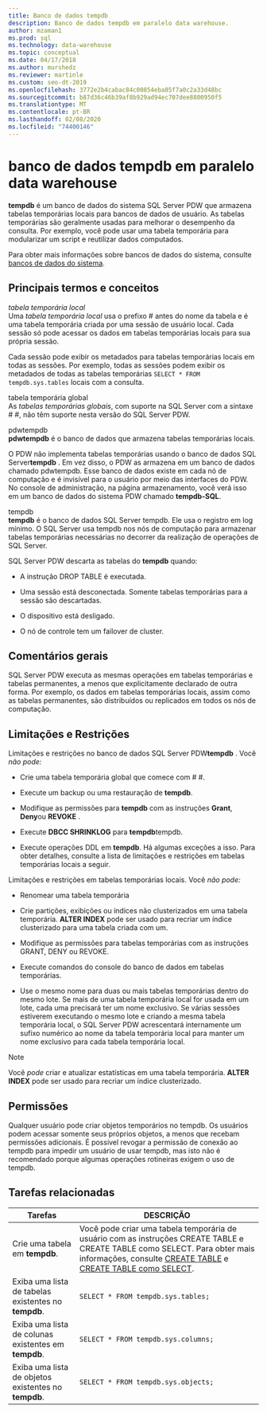 ```yaml
---
title: Banco de dados tempdb
description: Banco de dados tempdb em paralelo data warehouse.
author: mzaman1
ms.prod: sql
ms.technology: data-warehouse
ms.topic: conceptual
ms.date: 04/17/2018
ms.author: murshedz
ms.reviewer: martinle
ms.custom: seo-dt-2019
ms.openlocfilehash: 3772e2b4cabac84c00854eba85f7a0c2a33d48bc
ms.sourcegitcommit: b87d36c46b39af8b929ad94ec707dee8800950f5
ms.translationtype: MT
ms.contentlocale: pt-BR
ms.lasthandoff: 02/08/2020
ms.locfileid: "74400146"
---
```

# <a name="tempdb-database-in-parallel-data-warehouse"></a>banco de dados tempdb em paralelo data warehouse
**tempdb** é um banco de dados do sistema SQL Server PDW que armazena tabelas temporárias locais para bancos de dados de usuário. As tabelas temporárias são geralmente usadas para melhorar o desempenho da consulta. Por exemplo, você pode usar uma tabela temporária para modularizar um script e reutilizar dados computados.  
  
Para obter mais informações sobre bancos de dados do sistema, consulte [bancos de dados do sistema](system-databases.md).  
  
## <a name="Basics"></a>Principais termos e conceitos  
*tabela temporária local*  
Uma *tabela temporária local* usa o prefixo # antes do nome da tabela e é uma tabela temporária criada por uma sessão de usuário local. Cada sessão só pode acessar os dados em tabelas temporárias locais para sua própria sessão.  
  
Cada sessão pode exibir os metadados para tabelas temporárias locais em todas as sessões. Por exemplo, todas as sessões podem exibir os metadados de todas as tabelas temporárias `SELECT * FROM tempdb.sys.tables` locais com a consulta.  
  
tabela temporária global  
As *tabelas temporárias globais*, com suporte na SQL Server com a sintaxe # #, não têm suporte nesta versão do SQL Server PDW.  
  
pdwtempdb  
**pdwtempdb** é o banco de dados que armazena tabelas temporárias locais.  
  
O PDW não implementa tabelas temporárias usando o banco de dados SQL Server**tempdb** . Em vez disso, o PDW as armazena em um banco de dados chamado pdwtempdb. Esse banco de dados existe em cada nó de computação e é invisível para o usuário por meio das interfaces do PDW. No console de administração, na página armazenamento, você verá isso em um banco de dados do sistema PDW chamado **tempdb-SQL**.  
  
tempdb  
**tempdb** é o banco de dados SQL Server tempdb. Ele usa o registro em log mínimo. O SQL Server usa tempdb nos nós de computação para armazenar tabelas temporárias necessárias no decorrer da realização de operações de SQL Server.  
  
SQL Server PDW descarta as tabelas do **tempdb** quando:  
  
-   A instrução DROP TABLE é executada.  
  
-   Uma sessão está desconectada. Somente tabelas temporárias para a sessão são descartadas.  
  
-   O dispositivo está desligado.  
  
-   O nó de controle tem um failover de cluster.  
  
## <a name="general-remarks"></a>Comentários gerais  
SQL Server PDW executa as mesmas operações em tabelas temporárias e tabelas permanentes, a menos que explicitamente declarado de outra forma. Por exemplo, os dados em tabelas temporárias locais, assim como as tabelas permanentes, são distribuídos ou replicados em todos os nós de computação.  
  
## <a name="LimitationsRestrictions"></a>Limitações e Restrições  
Limitações e restrições no banco de dados SQL Server PDW**tempdb** . Você *não pode:*  
  
-   Crie uma tabela temporária global que comece com # #.  
  
-   Execute um backup ou uma restauração de **tempdb**.  
  
-   Modifique as permissões para **tempdb** com as instruções **Grant**, **Deny**ou **REVOKE** .  
  
-   Execute **DBCC SHRINKLOG** para **tempdb**tempdb.  
  
-   Execute operações DDL em **tempdb**. Há algumas exceções a isso. Para obter detalhes, consulte a lista de limitações e restrições em tabelas temporárias locais a seguir.  
  
Limitações e restrições em tabelas temporárias locais. Você *não pode:*  
  
-   Renomear uma tabela temporária  
  
-   Crie partições, exibições ou índices não clusterizados em uma tabela temporária. **ALTER INDEX** pode ser usado para recriar um índice clusterizado para uma tabela criada com um.  
  
-   Modifique as permissões para tabelas temporárias com as instruções GRANT, DENY ou REVOKE.  
  
-   Execute comandos do console do banco de dados em tabelas temporárias.  
  
-   Use o mesmo nome para duas ou mais tabelas temporárias dentro do mesmo lote. Se mais de uma tabela temporária local for usada em um lote, cada uma precisará ter um nome exclusivo. Se várias sessões estiverem executando o mesmo lote e criando a mesma tabela temporária local, o SQL Server PDW acrescentará internamente um sufixo numérico ao nome da tabela temporária local para manter um nome exclusivo para cada tabela temporária local.  
  
> [!NOTE]  
> Você *pode* criar e atualizar estatísticas em uma tabela temporária. **ALTER INDEX** pode ser usado para recriar um índice clusterizado.  
  
## <a name="permissions"></a>Permissões  
Qualquer usuário pode criar objetos temporários no tempdb. Os usuários podem acessar somente seus próprios objetos, a menos que recebam permissões adicionais. É possível revogar a permissão de conexão ao tempdb para impedir um usuário de usar tempdb, mas isto não é recomendado porque algumas operações rotineiras exigem o uso de tempdb.  
  
## <a name="RelatedTasks"></a>Tarefas relacionadas  
  
|Tarefas|DESCRIÇÃO|  
|---------|---------------|  
|Crie uma tabela em **tempdb**.|Você pode criar uma tabela temporária de usuário com as instruções CREATE TABLE e CREATE TABLE como SELECT. Para obter mais informações, consulte [CREATE TABLE](../t-sql/statements/create-table-azure-sql-data-warehouse.md) e [CREATE TABLE como SELECT](../t-sql/statements/create-table-as-select-azure-sql-data-warehouse.md).|  
|Exiba uma lista de tabelas existentes no **tempdb**.|`SELECT * FROM tempdb.sys.tables;`|  
|Exiba uma lista de colunas existentes em **tempdb**.|`SELECT * FROM tempdb.sys.columns;`|  
|Exiba uma lista de objetos existentes no **tempdb**.|`SELECT * FROM tempdb.sys.objects;`|  
  
<!-- MISSING LINKS 
## See Also  
[Common Metadata Query Examples &#40;SQL Server PDW&#41;](../sqlpdw/common-metadata-query-examples-sql-server-pdw.md)  
-->
  
